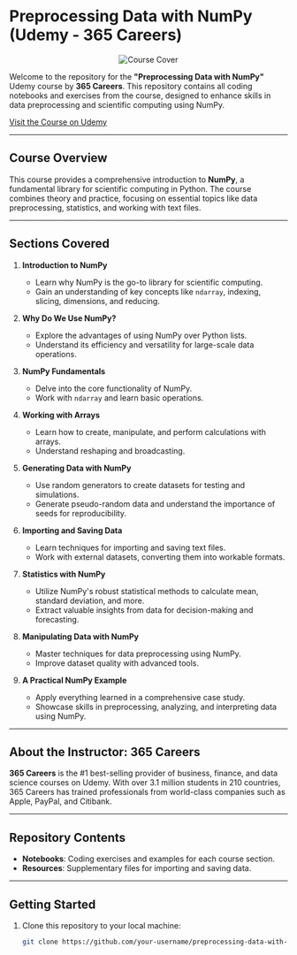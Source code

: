 # Preprocessing Data with NumPy (Udemy - 365 Careers)

<div align="center">
  <img src="https://media.licdn.com/dms/image/v2/D5612AQHQFbVqDismjA/article-cover_image-shrink_600_2000/article-cover_image-shrink_600_2000/0/1695806526022?e=2147483647&v=beta&t=qpma2RLw_wa3IJCfHOaBROXU88Okd9oTDy4yOlgtu7Q" alt="Course Cover">
</div>


Welcome to the repository for the **"Preprocessing Data with NumPy"** Udemy course by **365 Careers**. This repository contains all coding notebooks and exercises from the course, designed to enhance skills in data preprocessing and scientific computing using NumPy.

[Visit the Course on Udemy](https://www.udemy.com/course/preprocessing-data-with-numpy/?couponCode=KEEPLEARNING)

---

## Course Overview

This course provides a comprehensive introduction to **NumPy**, a fundamental library for scientific computing in Python. The course combines theory and practice, focusing on essential topics like data preprocessing, statistics, and working with text files.

---

## Sections Covered

1. **Introduction to NumPy**
   - Learn why NumPy is the go-to library for scientific computing.
   - Gain an understanding of key concepts like `ndarray`, indexing, slicing, dimensions, and reducing.

2. **Why Do We Use NumPy?**
   - Explore the advantages of using NumPy over Python lists.
   - Understand its efficiency and versatility for large-scale data operations.

3. **NumPy Fundamentals**
   - Delve into the core functionality of NumPy.
   - Work with `ndarray` and learn basic operations.

4. **Working with Arrays**
   - Learn how to create, manipulate, and perform calculations with arrays.
   - Understand reshaping and broadcasting.

5. **Generating Data with NumPy**
   - Use random generators to create datasets for testing and simulations.
   - Generate pseudo-random data and understand the importance of seeds for reproducibility.

6. **Importing and Saving Data**
   - Learn techniques for importing and saving text files.
   - Work with external datasets, converting them into workable formats.

7. **Statistics with NumPy**
   - Utilize NumPy's robust statistical methods to calculate mean, standard deviation, and more.
   - Extract valuable insights from data for decision-making and forecasting.

8. **Manipulating Data with NumPy**
   - Master techniques for data preprocessing using NumPy.
   - Improve dataset quality with advanced tools.

9. **A Practical NumPy Example**
   - Apply everything learned in a comprehensive case study.
   - Showcase skills in preprocessing, analyzing, and interpreting data using NumPy.

---

## About the Instructor: 365 Careers

**365 Careers** is the #1 best-selling provider of business, finance, and data science courses on Udemy. With over 3.1 million students in 210 countries, 365 Careers has trained professionals from world-class companies such as Apple, PayPal, and Citibank.

---

## Repository Contents

- **Notebooks**: Coding exercises and examples for each course section.
- **Resources**: Supplementary files for importing and saving data.

---

## Getting Started

1. Clone this repository to your local machine:
   ```bash
   git clone https://github.com/your-username/preprocessing-data-with-numpy.git
